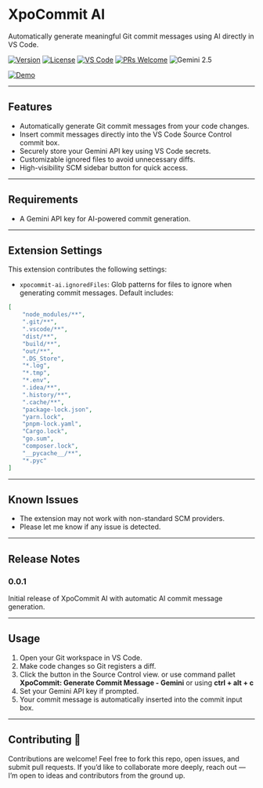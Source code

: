 # XpoCommit AI

Automatically generate meaningful Git commit messages using AI directly in VS Code.

[![Version](https://img.shields.io/badge/version-0.0.1-blue.svg?style=flat)](https://github.com/yourusername/XpoCommit-AI/releases) [![License](https://img.shields.io/badge/license-MIT-green.svg?style=flat)](LICENSE) [![VS Code](https://img.shields.io/badge/VS%20Code-extension-007ACC.svg?style=flat)](https://marketplace.visualstudio.com/) [![PRs Welcome](https://img.shields.io/badge/PRs-welcome-brightgreen.svg?style=flat)](https://github.com/yourusername/XpoCommit-AI/pulls) ![Gemini 2.5](https://img.shields.io/badge/LLM-Gemini%202.5-ff69b4.svg?style=flat)

[![Demo](https://i.ibb.co/x8rjNWnR/demo.png)](https://drive.google.com/file/d/1OxFojp_stDsRhhLv0MY7EpTegk19N8tA/view?usp=drive_link)

---

## Features

- Automatically generate Git commit messages from your code changes.
- Insert commit messages directly into the VS Code Source Control commit box.
- Securely store your Gemini API key using VS Code secrets.
- Customizable ignored files to avoid unnecessary diffs.
- High-visibility SCM sidebar button for quick access.

---

## Requirements

- A Gemini API key for AI-powered commit generation.

---

## Extension Settings

This extension contributes the following settings:

- `xpocommit-ai.ignoredFiles`: Glob patterns for files to ignore when generating commit messages. Default includes:

```json
[
	"node_modules/**",
	".git/**",
	".vscode/**",
	"dist/**",
	"build/**",
	"out/**",
	".DS_Store",
	"*.log",
	"*.tmp",
	"*.env",
	".idea/**",
	".history/**",
	".cache/**",
	"package-lock.json",
	"yarn.lock",
	"pnpm-lock.yaml",
	"Cargo.lock",
	"go.sum",
	"composer.lock",
	"__pycache__/**",
	"*.pyc"
]
```

---

## Known Issues

- The extension may not work with non-standard SCM providers.
- Please let me know if any issue is detected.
---

## Release Notes

### 0.0.1

Initial release of XpoCommit AI with automatic AI commit message generation.

---

## Usage

1. Open your Git workspace in VS Code.
2. Make code changes so Git registers a diff.
3. Click the button in the Source Control view. or use command pallet **XpoCommit: Generate Commit Message - Gemini** or using **ctrl + alt + c**
4. Set your Gemini API key if prompted.
5. Your commit message is automatically inserted into the commit input box.

---

## Contributing 🤝

Contributions are welcome! Feel free to fork this repo, open issues, and submit pull requests.
If you’d like to collaborate more deeply, reach out — I’m open to ideas and contributors from the ground up.
